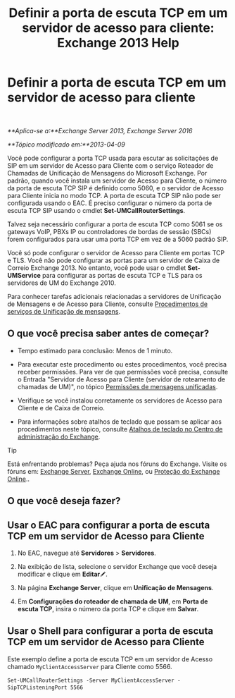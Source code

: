 ﻿---
title: 'Definir a porta de escuta TCP em um servidor de acesso para cliente: Exchange 2013 Help'
TOCTitle: Definir a porta de escuta TCP em um servidor de acesso para cliente
ms:assetid: 5f48f21a-d8d4-48b2-868f-9a3647693841
ms:mtpsurl: https://technet.microsoft.com/pt-br/library/JJ673530(v=EXCHG.150)
ms:contentKeyID: 50556209
ms.date: 05/22/2018
mtps_version: v=EXCHG.150
ms.translationtype: MT
---

# Definir a porta de escuta TCP em um servidor de acesso para cliente

 

_**Aplica-se a:**Exchange Server 2013, Exchange Server 2016_

_**Tópico modificado em:**2013-04-09_

Você pode configurar a porta TCP usada para escutar as solicitações de SIP em um servidor de Acesso para Cliente com o serviço Roteador de Chamadas de Unificação de Mensagens do Microsoft Exchange. Por padrão, quando você instala um servidor de Acesso para Cliente, o número da porta de escuta TCP SIP é definido como 5060, e o servidor de Acesso para Cliente inicia no modo TCP. A porta de escuta TCP SIP não pode ser configurada usando o EAC. É preciso configurar o número da porta de escuta TCP SIP usando o cmdlet **Set-UMCallRouterSettings**.

Talvez seja necessário configurar a porta de escuta TCP como 5061 se os gateways VoIP, PBXs IP ou controladores de bordas de sessão (SBCs) forem configurados para usar uma porta TCP em vez de a 5060 padrão SIP.

Você só pode configurar o servidor de Acesso para Cliente em portas TCP e TLS. Você não pode configurar as portas para um servidor de Caixa de Correio Exchange 2013. No entanto, você pode usar o cmdlet **Set-UMService** para configurar as portas de escuta TCP e TLS para os servidores de UM do Exchange 2010.

Para conhecer tarefas adicionais relacionadas a servidores de Unificação de Mensagens e de Acesso para Cliente, consulte [Procedimentos de serviços de Unificação de mensagens](um-services-procedures-exchange-2013-help.md).

## O que você precisa saber antes de começar?

  - Tempo estimado para conclusão: Menos de 1 minuto.

  - Para executar este procedimento ou estes procedimentos, você precisa receber permissões. Para ver de que permissões você precisa, consulte o Entrada "Servidor de Acesso para Cliente (servidor de roteamento de chamadas de UM)", no tópico [Permissões de mensagens unificadas](unified-messaging-permissions-exchange-2013-help.md).

  - Verifique se você instalou corretamente os servidores de Acesso para Cliente e de Caixa de Correio.

  - Para informações sobre atalhos de teclado que possam se aplicar aos procedimentos neste tópico, consulte [Atalhos de teclado no Centro de administração do Exchange](keyboard-shortcuts-in-the-exchange-admin-center-exchange-online-protection-help.md).


> [!TIP]
> Está enfrentando problemas? Peça ajuda nos fóruns do Exchange. Visite os fóruns em: <A href="https://go.microsoft.com/fwlink/p/?linkid=60612">Exchange Server</A>, <A href="https://go.microsoft.com/fwlink/p/?linkid=267542">Exchange Online</A>, ou <A href="https://go.microsoft.com/fwlink/p/?linkid=285351">Proteção do Exchange Online</A>..



## O que você deseja fazer?

## Usar o EAC para configurar a porta de escuta TCP em um servidor de Acesso para Cliente

1.  No EAC, navegue até **Servidores** \> **Servidores**.

2.  Na exibição de lista, selecione o servidor Exchange que você deseja modificar e clique em **Editar**![Ícone de edição](images/JJ218640.6f53ccb2-1f13-4c02-bea0-30690e6ea71d(EXCHG.150).gif "Ícone de edição").

3.  Na página **Exchange Server**, clique em **Unificação de Mensagens**.

4.  Em **Configurações do roteador de chamada de UM**, em **Porta de escuta TCP**, insira o número da porta TCP e clique em **Salvar**.

## Usar o Shell para configurar a porta de escuta TCP em um servidor de Acesso para Cliente

Este exemplo define a porta de escuta TCP em um servidor de Acesso chamado `MyClientAccessServer` para Cliente como 5566.

    Set-UMCallRouterSettings -Server MyClientAccessServer -SipTCPListeningPort 5566

